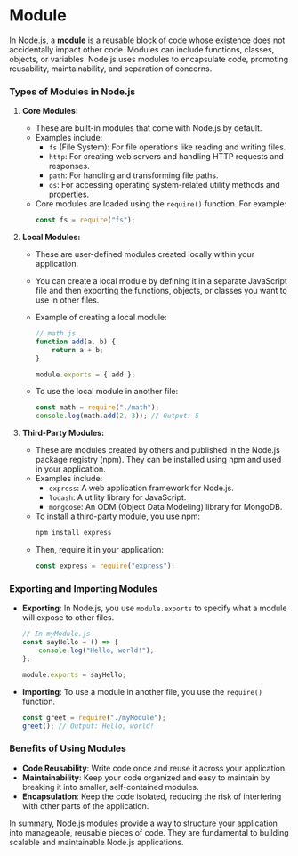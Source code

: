 # Module

In Node.js, a **module** is a reusable block of code whose existence does not accidentally impact other code. Modules can include functions, classes, objects, or variables. Node.js uses modules to encapsulate code, promoting reusability, maintainability, and separation of concerns.

### Types of Modules in Node.js

1. **Core Modules:**

    - These are built-in modules that come with Node.js by default.
    - Examples include:
        - `fs` (File System): For file operations like reading and writing files.
        - `http`: For creating web servers and handling HTTP requests and responses.
        - `path`: For handling and transforming file paths.
        - `os`: For accessing operating system-related utility methods and properties.
    - Core modules are loaded using the `require()` function. For example:
        ```javascript
        const fs = require("fs");
        ```

2. **Local Modules:**

    - These are user-defined modules created locally within your application.
    - You can create a local module by defining it in a separate JavaScript file and then exporting the functions, objects, or classes you want to use in other files.
    - Example of creating a local module:

        ```javascript
        // math.js
        function add(a, b) {
            return a + b;
        }

        module.exports = { add };
        ```

    - To use the local module in another file:
        ```javascript
        const math = require("./math");
        console.log(math.add(2, 3)); // Output: 5
        ```

3. **Third-Party Modules:**
    - These are modules created by others and published in the Node.js package registry (npm). They can be installed using npm and used in your application.
    - Examples include:
        - `express`: A web application framework for Node.js.
        - `lodash`: A utility library for JavaScript.
        - `mongoose`: An ODM (Object Data Modeling) library for MongoDB.
    - To install a third-party module, you use npm:
        ```bash
        npm install express
        ```
    - Then, require it in your application:
        ```javascript
        const express = require("express");
        ```

### Exporting and Importing Modules

-   **Exporting**: In Node.js, you use `module.exports` to specify what a module will expose to other files.

    ```javascript
    // In myModule.js
    const sayHello = () => {
        console.log("Hello, world!");
    };

    module.exports = sayHello;
    ```

-   **Importing**: To use a module in another file, you use the `require()` function.
    ```javascript
    const greet = require("./myModule");
    greet(); // Output: Hello, world!
    ```

### Benefits of Using Modules

-   **Code Reusability**: Write code once and reuse it across your application.
-   **Maintainability**: Keep your code organized and easy to maintain by breaking it into smaller, self-contained modules.
-   **Encapsulation**: Keep the code isolated, reducing the risk of interfering with other parts of the application.

In summary, Node.js modules provide a way to structure your application into manageable, reusable pieces of code. They are fundamental to building scalable and maintainable Node.js applications.
